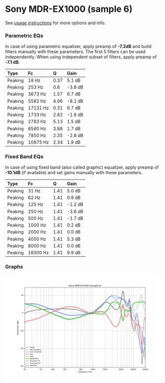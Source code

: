# Sony MDR-EX1000 (sample 6)
See [usage instructions](https://github.com/jaakkopasanen/AutoEq#usage) for more options and info.

### Parametric EQs
In case of using parametric equalizer, apply preamp of **-7.2dB** and build filters manually
with these parameters. The first 5 filters can be used independently.
When using independent subset of filters, apply preamp of **-7.1 dB**.

| Type    | Fc       |    Q | Gain    |
|:--------|:---------|:-----|:--------|
| Peaking | 18 Hz    | 0.37 | 5.1 dB  |
| Peaking | 253 Hz   | 0.6  | -3.8 dB |
| Peaking | 3673 Hz  | 1.57 | 6.7 dB  |
| Peaking | 5582 Hz  | 4.96 | -8.1 dB |
| Peaking | 17131 Hz | 0.31 | 6.7 dB  |
| Peaking | 1733 Hz  | 2.82 | -1.6 dB |
| Peaking | 2783 Hz  | 5.13 | 1.5 dB  |
| Peaking | 6560 Hz  | 3.88 | 1.7 dB  |
| Peaking | 7850 Hz  | 2.35 | -2.8 dB |
| Peaking | 10875 Hz | 2.34 | 1.9 dB  |

### Fixed Band EQs
In case of using fixed band (also called graphic) equalizer, apply preamp of **-10.1dB**
(if available) and set gains manually with these parameters.

| Type    | Fc       |    Q | Gain    |
|:--------|:---------|:-----|:--------|
| Peaking | 31 Hz    | 1.41 | 5.0 dB  |
| Peaking | 62 Hz    | 1.41 | 0.9 dB  |
| Peaking | 125 Hz   | 1.41 | -1.2 dB |
| Peaking | 250 Hz   | 1.41 | -3.6 dB |
| Peaking | 500 Hz   | 1.41 | -1.7 dB |
| Peaking | 1000 Hz  | 1.41 | 0.2 dB  |
| Peaking | 2000 Hz  | 1.41 | 0.0 dB  |
| Peaking | 4000 Hz  | 1.41 | 5.3 dB  |
| Peaking | 8000 Hz  | 1.41 | 0.0 dB  |
| Peaking | 16000 Hz | 1.41 | 9.9 dB  |

### Graphs
![](./Sony%20MDR-EX1000%20(sample%206).png)